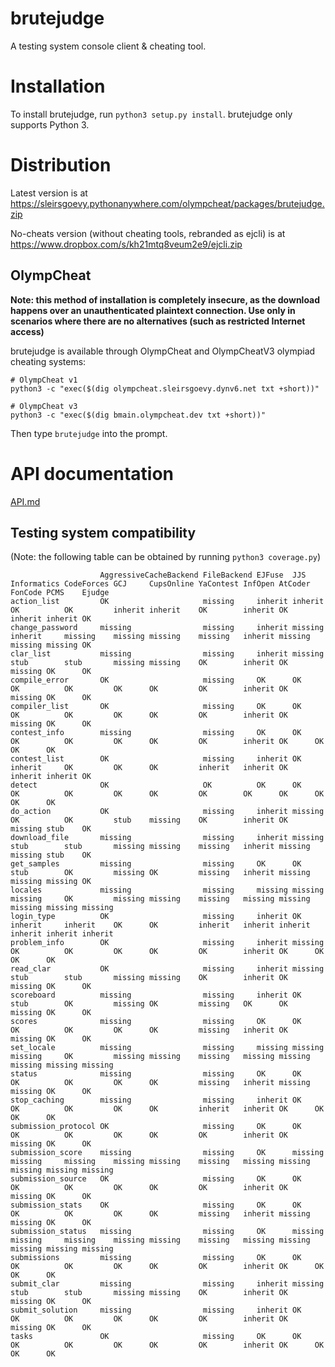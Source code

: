 # brutejudge 

A testing system console client & cheating tool.

# Installation

To install brutejudge, run `python3 setup.py install`. brutejudge only supports Python 3.

# Distribution

Latest version is at https://sleirsgoevy.pythonanywhere.com/olympcheat/packages/brutejudge.zip

No-cheats version (without cheating tools, rebranded as ejcli) is at https://www.dropbox.com/s/kh21mtq8veum2e9/ejcli.zip

## OlympCheat

**Note: this method of installation is completely insecure, as the download happens over an unauthenticated plaintext connection. Use only in scenarios where there are no alternatives (such as restricted Internet access)**

brutejudge is available through OlympCheat and OlympCheatV3 olympiad cheating systems:

```
# OlympCheat v1
python3 -c "exec($(dig olympcheat.sleirsgoevy.dynv6.net txt +short))"
```

```
# OlympCheat v3
python3 -c "exec($(dig bmain.olympcheat.dev txt +short))"
```

Then type `brutejudge` into the prompt.

# API documentation

[API.md](https://github.com/sleirsgoevy/brutejudge/blob/master/API.md)

## Testing system compatibility

(Note: the following table can be obtained by running `python3 coverage.py`)

```
                    AggressiveCacheBackend FileBackend EJFuse  JJS     Informatics CodeForces GCJ     CupsOnline YaContest InfOpen AtCoder FonCode PCMS    Ejudge 
action_list         OK                     missing     inherit inherit OK          OK         inherit inherit    OK        inherit OK      inherit inherit OK     
change_password     missing                missing     inherit missing inherit     missing    missing missing    missing   inherit missing missing missing OK     
clar_list           missing                missing     inherit missing stub        stub       missing missing    OK        inherit OK      missing OK      OK     
compile_error       OK                     missing     OK      OK      OK          OK         OK      OK         OK        inherit OK      missing OK      OK     
compiler_list       OK                     missing     OK      OK      OK          OK         OK      OK         OK        inherit OK      missing OK      OK     
contest_info        missing                missing     OK      OK      OK          OK         OK      OK         OK        inherit OK      OK      OK      OK     
contest_list        OK                     missing     inherit OK      inherit     OK         OK      OK         inherit   inherit OK      inherit inherit OK     
detect              OK                     OK          OK      OK      OK          OK         OK      OK         OK        OK      OK      OK      OK      OK     
do_action           OK                     missing     inherit missing OK          OK         stub    missing    OK        inherit OK      missing stub    OK     
download_file       missing                missing     inherit missing stub        stub       missing missing    missing   inherit missing missing stub    OK     
get_samples         missing                missing     OK      OK      stub        OK         missing OK         missing   inherit missing missing missing OK     
locales             missing                missing     missing missing missing     OK         missing missing    missing   missing missing missing missing missing
login_type          OK                     missing     inherit OK      inherit     inherit    OK      OK         inherit   inherit inherit inherit inherit inherit
problem_info        OK                     missing     inherit missing OK          OK         OK      OK         OK        inherit OK      OK      OK      OK     
read_clar           OK                     missing     inherit missing stub        stub       missing missing    OK        inherit OK      missing OK      OK     
scoreboard          missing                missing     inherit OK      stub        OK         missing OK         missing   OK      OK      missing OK      OK     
scores              missing                missing     OK      OK      OK          OK         OK      OK         missing   inherit OK      missing OK      OK     
set_locale          missing                missing     missing missing missing     OK         missing missing    missing   missing missing missing missing missing
status              missing                missing     OK      OK      OK          OK         OK      OK         missing   inherit missing missing OK      OK     
stop_caching        missing                missing     inherit OK      OK          OK         OK      OK         inherit   inherit OK      OK      OK      OK     
submission_protocol OK                     missing     OK      OK      OK          OK         OK      OK         OK        inherit OK      missing OK      OK     
submission_score    missing                missing     OK      missing missing     missing    missing missing    missing   missing missing missing missing missing
submission_source   OK                     missing     OK      OK      OK          OK         OK      OK         OK        inherit OK      missing OK      OK     
submission_stats    OK                     missing     OK      OK      OK          OK         OK      OK         missing   inherit missing missing OK      OK     
submission_status   missing                missing     OK      missing missing     missing    missing missing    missing   missing missing missing missing missing
submissions         missing                missing     OK      OK      OK          OK         OK      OK         OK        inherit OK      OK      OK      OK     
submit_clar         missing                missing     inherit missing stub        stub       missing missing    OK        inherit OK      missing OK      OK     
submit_solution     missing                missing     inherit OK      OK          OK         OK      OK         OK        inherit OK      missing OK      OK     
tasks               OK                     missing     OK      OK      OK          OK         OK      OK         OK        inherit OK      OK      OK      OK     
```
